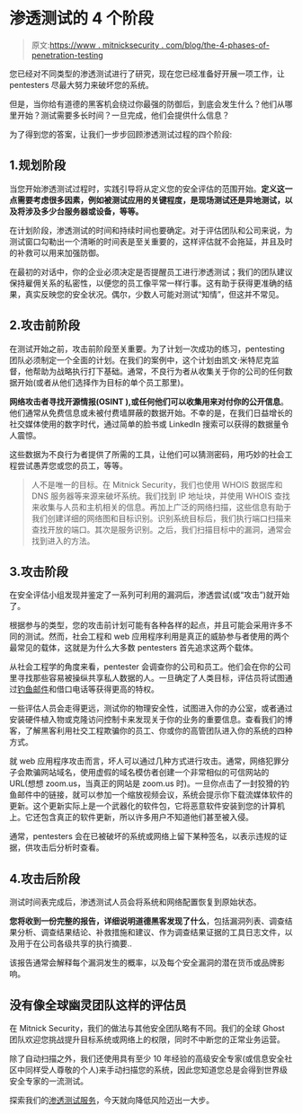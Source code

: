 # 渗透测试的 4 个阶段

> 原文:[https://www . mitnicksecurity . com/blog/the-4-phases-of-penetration-testing](https://www.mitnicksecurity.com/blog/the-4-phases-of-penetration-testing)

您已经对不同类型的渗透测试进行了研究，现在您已经准备好开展一项工作，让 pentesters 尽最大努力来破坏您的系统。

但是，当你给有道德的黑客机会绕过你最强的防御后，到底会发生什么？他们从哪里开始？测试需要多长时间？一旦完成，他们会提供什么信息？

为了得到您的答案，让我们一步步回顾渗透测试过程的四个阶段:

## 1.规划阶段

当您开始渗透测试过程时，实践引导将从定义您的安全评估的范围开始。**定义这一点需要考虑很多因素，例如被测试应用的关键程度，是现场测试还是异地测试，以及将涉及多少台服务器或设备，等等。**

在计划阶段，渗透测试的时间和持续时间也要确定。对于评估团队和公司来说，为测试窗口勾勒出一个清晰的时间表是至关重要的，这样评估就不会拖延，并且及时的补救可以用来加强防御。

在最初的对话中，你的企业必须决定是否提醒员工进行渗透测试；我们的团队建议保持雇佣关系的私密性，以便您的员工像平常一样行事。这有助于获得更准确的结果，真实反映您的安全状况。偶尔，少数人可能对测试“知情”，但这并不常见。

## 2.攻击前阶段

在测试开始之前，攻击前阶段至关重要。为了计划一次成功的练习，pentesting 团队必须制定一个全面的计划。在我们的案例中，这个计划由凯文·米特尼克监督，他帮助为战略执行打下基础。通常，不良行为者从收集关于你的公司的任何数据开始(或者从他们选择作为目标的单个员工那里)。

**网络攻击者寻找开源情报(OSINT ),或任何他们可以收集用来对付你的公开信息**。他们通常从免费信息或未被付费墙屏蔽的数据开始。不幸的是，在我们日益增长的社交媒体使用的数字时代，通过简单的脸书或 LinkedIn 搜索可以获得的数据量令人震惊。

这些数据为不良行为者提供了所需的工具，让他们可以猜测密码，用巧妙的社会工程尝试愚弄您或您的员工，等等。

> 人不是唯一的目标。在 Mitnick Security，我们也使用 WHOIS 数据库和 DNS 服务器等来源来破坏系统。我们找到 IP 地址块，并使用 WHOIS 查找来收集与人员和主机相关的信息。再加上广泛的网络扫描，这些信息有助于我们创建详细的网络图和目标识别。识别系统目标后，我们执行端口扫描来查找开放的端口。其次是服务识别。之后，我们扫描目标中的漏洞，通常会找到进入的方法。

## 3.攻击阶段

在安全评估小组发现并鉴定了一系列可利用的漏洞后，渗透尝试(或“攻击”)就开始了。

根据参与的类型，您的攻击前计划可能有各种各样的起点，并且可能会采用许多不同的测试。然而，社会工程和 web 应用程序利用是真正的威胁参与者使用的两个最常见的载体，这就是为什么大多数 pentesters 首先追求这两个载体。

从社会工程学的角度来看，pentester 会调查你的公司和员工。他们会在你的公司里寻找那些容易被操纵共享私人数据的人。一旦确定了人类目标，评估员将试图通过[钓鱼邮件](https://www.mitnicksecurity.com/blog/5-common-hacking-techniques-for-2020)和借口电话等获得更高的特权。

一些评估人员会走得更远，测试你的物理安全性，试图进入你的办公室，或者通过安装硬件植入物或克隆访问控制卡来发现关于你的业务的重要信息。查看我们的博客，了解黑客利用社交工程欺骗你的员工、你或你的高管团队进入你的系统的四种方式。

就 web 应用程序攻击而言，坏人可以通过几种方式进行攻击。通常，网络犯罪分子会欺骗网站域名，使用虚假的域名模仿者创建一个非常相似的可信网站的 URL(想想 zoom.us，当真正的网站是 zoom.us 时)。一旦你点击了一封狡猾的钓鱼邮件中的链接，就可以参加一个缩放视频会议，系统会提示你下载流媒体软件的更新。这个更新实际上是一个武器化的软件包，它将恶意软件安装到您的计算机上。它还包含真正的软件更新，所以许多用户不知道他们甚至被入侵。

通常，pentesters 会在已被破坏的系统或网络上留下某种签名，以表示违规的证据，供攻击后分析时查看。

## 4.攻击后阶段

测试时间表完成后，渗透测试人员会将系统和网络配置恢复到原始状态。

**您将收到一份完整的报告，详细说明道德黑客发现了什么**，包括漏洞列表、调查结果分析、调查结果结论、补救措施和建议、作为调查结果证据的工具日志文件，以及用于在公司各级共享的执行摘要..

该报告通常会解释每个漏洞发生的概率，以及每个安全漏洞的潜在货币或品牌影响。

## 没有像全球幽灵团队这样的评估员

在 Mitnick Security，我们的做法与其他安全团队略有不同。我们的全球 Ghost 团队欢迎您挑战提升目标系统或网络上的权限，同时不中断您的正常业务运营。

除了自动扫描之外，我们还使用具有至少 10 年经验的高级安全专家(或信息安全社区中同样受人尊敬的个人)来手动扫描您的系统，因此您知道您总是会得到世界级安全专家的一流测试。

探索我们的[渗透测试服务](https://www.mitnicksecurity.com/penetration-testing)，今天就向降低风险迈出一大步。
